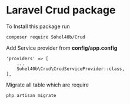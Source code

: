 # Laravel Crud package

To Install this package run

    composer require Sohel40b/Crud

Add Service provider from <b>config/app.config</b>

    'providers' => [
        ...
        Sohel40b\Crud\CrudServiceProvider::class,
    ],

Migrate all table which are require

    php artisan migrate
